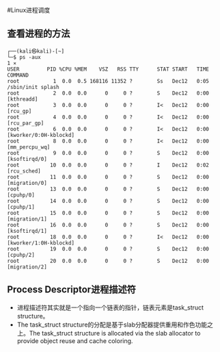 #Linux进程调度

## 查看进程的方法
```
┌──(kali㉿kali)-[~]
└─$ ps -aux                                                                                                                                1 ⨯
USER         PID %CPU %MEM    VSZ   RSS TTY      STAT START   TIME COMMAND
root           1  0.0  0.5 168116 11352 ?        Ss   Dec12   0:05 /sbin/init splash
root           2  0.0  0.0      0     0 ?        S    Dec12   0:00 [kthreadd]
root           3  0.0  0.0      0     0 ?        I<   Dec12   0:00 [rcu_gp]
root           4  0.0  0.0      0     0 ?        I<   Dec12   0:00 [rcu_par_gp]
root           6  0.0  0.0      0     0 ?        I<   Dec12   0:00 [kworker/0:0H-kblockd]
root           8  0.0  0.0      0     0 ?        I<   Dec12   0:00 [mm_percpu_wq]
root           9  0.0  0.0      0     0 ?        S    Dec12   0:00 [ksoftirqd/0]
root          10  0.0  0.0      0     0 ?        I    Dec12   0:02 [rcu_sched]
root          11  0.0  0.0      0     0 ?        S    Dec12   0:00 [migration/0]
root          13  0.0  0.0      0     0 ?        S    Dec12   0:00 [cpuhp/0]
root          14  0.0  0.0      0     0 ?        S    Dec12   0:00 [cpuhp/1]
root          15  0.0  0.0      0     0 ?        S    Dec12   0:00 [migration/1]
root          16  0.0  0.0      0     0 ?        S    Dec12   0:00 [ksoftirqd/1]
root          18  0.0  0.0      0     0 ?        I<   Dec12   0:00 [kworker/1:0H-kblockd]
root          19  0.0  0.0      0     0 ?        S    Dec12   0:00 [cpuhp/2]
root          20  0.0  0.0      0     0 ?        S    Dec12   0:00 [migration/2]
```

## Process  Descriptor进程描述符
* 进程描述符其实就是一个指向一个链表的指针，链表元素是task_struct structure。
* The task_struct structure的分配是基于slab分配器提供重用和作色功能之上。The task_struct structure is allocated via the slab allocator to provide object reuse and cache coloring.
```
```
